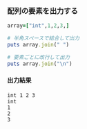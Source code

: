 ### 配列の要素を出力する

```Ruby
array=["int",1,2,3,]

# 半角スペースで結合して出力
puts array.join(" ")

# 要素ごとに改行して出力
puts array.join("\n")
```

#### 出力結果
```
int 1 2 3
int
1
2
3
```
